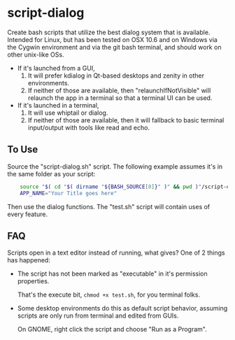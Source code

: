 script-dialog
=============

Create bash scripts that utilize the best dialog system that is available. Intended for Linux, but has been tested on OSX 10.6 and on Windows via the Cygwin environment and via the git bash terminal, and should work on other unix-like OSs.

* If it's launched from a GUI,
   1. It will prefer kdialog in Qt-based desktops and zenity in other environments.
   2. If neither of those are available, then "relaunchIfNotVisible" will relaunch the app in a terminal so that a terminal UI can be used.
* If it's launched in a terminal,
   1. It will use whiptail or dialog.
   2. If neither of those are available, then it will fallback to basic terminal input/output with tools like read and echo.

To Use
-------
Source the "script-dialog.sh" script. The following example assumes it's in the same folder as your script:

```bash
    source "$( cd "$( dirname "${BASH_SOURCE[0]}" )" && pwd )"/script-dialog.sh
    APP_NAME="Your Title goes here"
```

Then use the dialog functions. The "test.sh" script will contain uses of every feature.

FAQ
----
Scripts open in a text editor instead of running, what gives?
One of 2 things has happened:

  * The script has not been marked as "executable" in it's permission properties.

    That's the execute bit, `chmod +x test.sh`, for you terminal folks.

  * Some desktop environments do this as default script behavior, assuming scripts are only run from terminal and edited from GUIs.

    On GNOME, right click the script and choose "Run as a Program".
